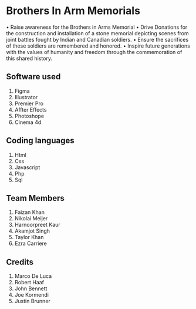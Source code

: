 # Brothers In Arm Memorials
• Raise awareness for the Brothers in Arms Memorial
• Drive Donations for the construction and installation of a stone memorial depicting scenes from joint battles fought by Indian and Canadian soldiers. 
• Ensure the sacrifices of these soldiers are remembered and honored.
• Inspire future generations with the values of humanity and freedom through the 
  commemoration of this shared history.

## Software used
1. Figma
2. Illustrator 
3. Premier Pro
4. Affter Effects
5. Photoshope
6. Cinema 4d

## Coding languages
1. Html
2. Css
3. Javascript
4. Php
5. Sql 

## Team Members
1. Faizan Khan
2. Nikolai Meijer
3. Harnoorpreet Kaur
4. Akamjot Singh
5. Taylor Khan
6. Ezra Carriere

## Credits
1. Marco De Luca
2. Robert Haaf
3. John Bennett
4. Joe Kormendi
5. Justin Brunner
